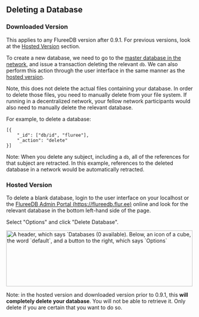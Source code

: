 ## Deleting a Database

### Downloaded Version

This applies to any FlureeDB version after 0.9.1. For previous versions, look at the [Hosted Version](#hosted-version) section.

To create a new database, we need to go to the [master database in the network](/docs/infrastructure/network-infrastructure#master-database), and issue a transaction deleting the relevant `db`. We can also perform this action through the user interface in the same manner as the [hosted version](#hosted-version). 

Note, this does not delete the actual files containing your database. In order to delete those files, you need to manually delete from your file system. If running in a decentralized network, your fellow network participants would also need to manually delete the relevant database. 

For example, to delete a database: 
```all
[{
    "_id": ["db/id", "fluree"],
    "_action": "delete"
}]
```

Note: When you delete any subject, including a `db`, all of the references for that subject are retracted. In this example, references to the deleted database in a network would be automatically retracted. 

### Hosted Version
To delete a blank database, login to the user interface on your localhost or the [FlureeDB Admin Portal (https://flureedb.flur.ee)](https://flureedb.flur.ee) online and look for the relevant database in the bottom left-hand side of the page. 

Select "Options" and click "Delete Database". 

<p class="text-center">
    <img style="width: 500px; height: 150px" src="https://s3.amazonaws.com/fluree-docs/databases.png" alt="A header, which says `Databases (0 available). Below, an icon of a cube, the word `default`, and a button to the right, which says `Options`">
</p>

Note: in the hosted version and downloaded version prior to 0.9.1, this **will completely delete your database**. You will not be able to retrieve it. Only delete if you are certain that you want to do so.